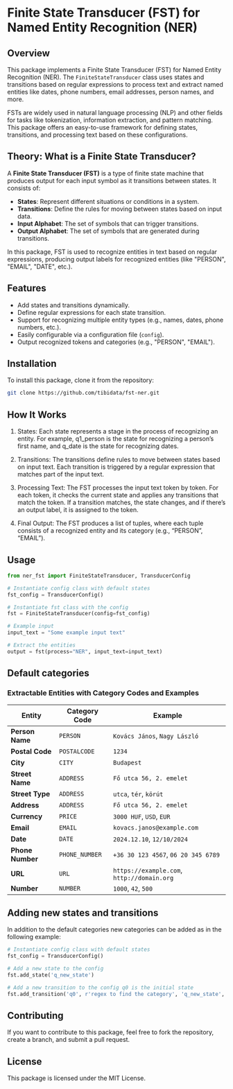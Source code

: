 # Finite State Transducer (FST) for Named Entity Recognition (NER)

## Overview

This package implements a Finite State Transducer (FST) for Named Entity Recognition (NER). The `FiniteStateTransducer` class uses states and transitions based on regular expressions to process text and extract named entities like dates, phone numbers, email addresses, person names, and more.

FSTs are widely used in natural language processing (NLP) and other fields for tasks like tokenization, information extraction, and pattern matching. This package offers an easy-to-use framework for defining states, transitions, and processing text based on these configurations.

## Theory: What is a Finite State Transducer?

A **Finite State Transducer (FST)** is a type of finite state machine that produces output for each input symbol as it transitions between states. It consists of:
- **States**: Represent different situations or conditions in a system.
- **Transitions**: Define the rules for moving between states based on input data.
- **Input Alphabet**: The set of symbols that can trigger transitions.
- **Output Alphabet**: The set of symbols that are generated during transitions.

In this package, FST is used to recognize entities in text based on regular expressions, producing output labels for recognized entities (like "PERSON", "EMAIL", "DATE", etc.).

## Features

- Add states and transitions dynamically.
- Define regular expressions for each state transition.
- Support for recognizing multiple entity types (e.g., names, dates, phone numbers, etc.).
- Easily configurable via a configuration file (`config`).
- Output recognized tokens and categories (e.g., "PERSON", "EMAIL").

## Installation

To install this package, clone it from the repository:

```bash
git clone https://github.com/tibidata/fst-ner.git
```

## How It Works

1.	States: Each state represents a stage in the process of recognizing an entity. For example, q1_person is the state for recognizing a person’s first name, and q_date is the state for recognizing dates.
	
2.	Transitions: The transitions define rules to move between states based on input text. Each transition is triggered by a regular expression that matches part of the input text.

3.	Processing Text: The FST processes the input text token by token. For each token, it checks the current state and applies any transitions that match the token. If a transition matches, the state changes, and if there’s an output label, it is assigned to the token.

4.	Final Output: The FST produces a list of tuples, where each tuple consists of a recognized entity and its category (e.g., “PERSON”, “EMAIL”).

## Usage

```python
from ner_fst import FiniteStateTransducer, TransducerConfig

# Instantiate config class with default states
fst_config = TransducerConfig()

# Instantiate fst class with the config
fst = FiniteStateTransducer(config=fst_config)

# Example input
input_text = "Some example input text"

# Extract the entities
output = fst(process="NER", input_text=input_text)
```

## Default categories
### Extractable Entities with Category Codes and Examples

| **Entity**           | **Category Code** | **Example**                                |
|----------------------|-------------------|--------------------------------------------|
| **Person Name**       | `PERSON`          | `Kovács János`, `Nagy László`              |
| **Postal Code**       | `POSTALCODE`      | `1234`                                     |
| **City**              | `CITY`            | `Budapest`                                 |
| **Street Name**       | `ADDRESS`         | `Fő utca 56, 2. emelet`                    |
| **Street Type**       | `ADDRESS`         | `utca`, `tér`, `körút`                    |
| **Address**           | `ADDRESS`         | `Fő utca 56, 2. emelet`                    |
| **Currency**          | `PRICE`           | `3000 HUF`, `USD`, `EUR`                   |
| **Email**             | `EMAIL`           | `kovacs.janos@example.com`                 |
| **Date**              | `DATE`            | `2024.12.10`, `12/10/2024`                 |
| **Phone Number**      | `PHONE_NUMBER`    | `+36 30 123 4567`, `06 20 345 6789`        |
| **URL**               | `URL`             | `https://example.com`, `http://domain.org` |
| **Number**            | `NUMBER`          | `1000`, `42`, `500`                        |


## Adding new states and transitions

In addition to the default categories new categories can be added as in the following example:


```python
# Instantiate config class with default states
fst_config = TransducerConfig()

# Add a new state to the config
fst.add_state('q_new_state')

# Add a new transition to the config q0 is the initial state
fst.add_transition('q0', r'regex to find the category', 'q_new_state', 'NEWCATEGORY')
```

## Contributing

If you want to contribute to this package, feel free to fork the repository, create a branch, and submit a pull request.

## License

This package is licensed under the MIT License.